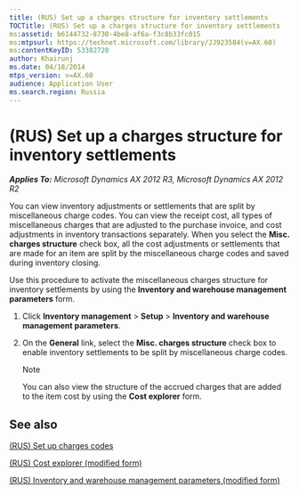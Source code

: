```yaml
---
title: (RUS) Set up a charges structure for inventory settlements
TOCTitle: (RUS) Set up a charges structure for inventory settlements
ms:assetid: b6144732-8730-4be8-af6a-f3c8b33fc015
ms:mtpsurl: https://technet.microsoft.com/library/JJ923584(v=AX.60)
ms:contentKeyID: 53382720
author: Khairunj
ms.date: 04/18/2014
mtps_version: v=AX.60
audience: Application User
ms.search.region: Russia
---
```


# (RUS) Set up a charges structure for inventory settlements 


_**Applies To:** Microsoft Dynamics AX 2012 R3, Microsoft Dynamics AX 2012 R2_

You can view inventory adjustments or settlements that are split by miscellaneous charge codes. You can view the receipt cost, all types of miscellaneous charges that are adjusted to the purchase invoice, and cost adjustments in inventory transactions separately. When you select the **Misc. charges structure** check box, all the cost adjustments or settlements that are made for an item are split by the miscellaneous charge codes and saved during inventory closing.

Use this procedure to activate the miscellaneous charges structure for inventory settlements by using the **Inventory and warehouse management parameters** form.

1.  Click **Inventory management** \> **Setup** \> **Inventory and warehouse management parameters**.

2.  On the **General** link, select the **Misc. charges structure** check box to enable inventory settlements to be split by miscellaneous charge codes.
    

    > [!NOTE]
    > <P>You can also view the structure of the accrued charges that are added to the item cost by using the <STRONG>Cost explorer</STRONG> form.</P>



## See also

[(RUS) Set up charges codes](rus-set-up-charges-codes.md)

[(RUS) Cost explorer (modified form)](https://technet.microsoft.com/library/jj733182\(v=ax.60\))

[(RUS) Inventory and warehouse management parameters (modified form)](https://technet.microsoft.com/library/jj733200\(v=ax.60\))

  


